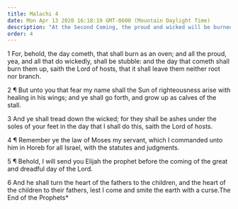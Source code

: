 ```yaml
---
title: Malachi 4
date: Mon Apr 13 2020 16:18:19 GMT-0600 (Mountain Daylight Time)
description: "At the Second Coming, the proud and wicked will be burned as stubble—Elijah will return before that great and dreadful day."
order: 4
---
```


1 For, behold, the day cometh, that shall burn as an oven; and all the proud, yea, and all that do wickedly, shall be stubble: and the day that cometh shall burn them up, saith the Lord of hosts, that it shall leave them neither root nor branch.

2 ¶ But unto you that fear my name shall the Sun of righteousness arise with healing in his wings; and ye shall go forth, and grow up as calves of the stall.

3 And ye shall tread down the wicked; for they shall be ashes under the soles of your feet in the day that I shall do this, saith the Lord of hosts.

4 ¶ Remember ye the law of Moses my servant, which I commanded unto him in Horeb for all Israel, with the statutes and judgments.

5 ¶ Behold, I will send you Elijah the prophet before the coming of the great and dreadful day of the Lord.

6 And he shall turn the heart of the fathers to the children, and the heart of the children to their fathers, lest I come and smite the earth with a curse.The End of the Prophets\*
